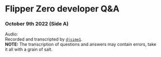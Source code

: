 # Flipper Zero developer Q&A
### October 9th 2022 (Side A)

Audio: []()  
Recorded and transcripted by [`djsime1`](https://dj.je).  
**NOTE:** The transcription of questions and answers may contain errors, take it all with a grain of salt.

